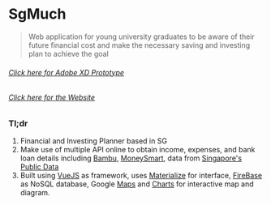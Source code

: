 # SgMuch

> Web application for young university graduates to be aware of their future financial cost and make the necessary saving and investing plan to achieve the goal

###### [Click here for Adobe XD Prototype](https://xd.adobe.com/view/170ea815-36ad-4361-69f4-7c6f144f3121-613f/)

###### [Click here for the Website](https://sgmuch.herokuapp.com/)

### Tl;dr

1. Financial and Investing Planner based in SG
2. Make use of multiple API online to obtain income, expenses, and bank loan details including [Bambu](https://developer.bambu.life/), [MoneySmart](https://www.moneysmart.sg/), data from [Singapore's Public Data](https://data.gov.sg/)
3. Built using [VueJS](https://vuejs.org/) as framework, uses [Materialize](https://www.npmjs.com/package/vue-materialize) for interface, [FireBase](https://firebase.google.com/) as NoSQL database, Google [Maps](https://www.npmjs.com/package/vue2-google-maps) and [Charts](https://www.npmjs.com/package/vue-google-charts) for interactive map and diagram.
